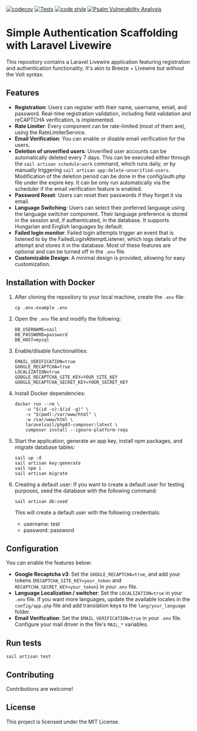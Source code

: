[![codecov](https://codecov.io/gh/hackedhorizon/Blog/graph/badge.svg?token=FNCW35BAK1)](https://codecov.io/gh/hackedhorizon/Blog)
[![Tests](https://github.com/hackedhorizon/Blog/actions/workflows/tests.yml/badge.svg)](https://github.com/hackedhorizon/Blog/actions/workflows/tests.yml)
[![code style](https://github.com/hackedhorizon/Laravel-Livewire-Starterkit/actions/workflows/php-code-style.yml/badge.svg)](https://github.com/hackedhorizon/Laravel-Livewire-Starterkit/actions/workflows/php-code-style.yml)
[![Psalm Vulnerability Analysis](https://github.com/hackedhorizon/Laravel-Livewire-Starterkit/actions/workflows/security-scanner.yml/badge.svg)](https://github.com/hackedhorizon/Laravel-Livewire-Starterkit/actions/workflows/security-scanner.yml)

# Simple Authentication Scaffolding with Laravel Livewire

This repository contains a Laravel Livewire application featuring registration and authentication functionality. It's akin to Breeze + Livewire but without the Volt syntax.

## Features

-   **Registration**: Users can register with their name, username, email, and password. Real-time registration validation, including field validation and reCAPTCHA verification, is implemented.
-   **Rate Limiter**: Every component can be rate-limited (most of them are), using the RateLimiterService.
-   **Email Verification**: You can enable or disable email verification for the users.
-   **Deletion of unverified users**: Unverified user accounts can be automatically deleted every 7 days. This can be executed either through the `sail artisan schedule:work` command, which runs daily, or by manually triggering `sail artisan app:delete-unverified-users`. Modification of the deletion period can be done in the config/auth.php file under the expire key. It can be only run automatically via the scheduler if the email verification feature is enabled.
-   **Password Reset**: Users can reset their passwords if they forget it via email.
-   **Language Switching**: Users can select their preferred language using the language switcher component. Their language preference is stored in the session and, if authenticated, in the database. It supports Hungarian and English languages by default.
-   **Failed login monitor**: Failed login attempts trigger an event that is listened to by the FailedLoginAttemptListener, which logs details of the attempt and stores it in the database. Most of these features are optional and can be turned off in the `.env` file.
-   **Customizable Design**: A minimal design is provided, allowing for easy customization.

## Installation with Docker

1. After cloning the repository to your local machine, create the `.env` file:

    ```
    cp .env.example .env
    ```

2. Open the `.env` file and modify the following:

    ```
    DB_USERNAME=sail
    DB_PASSWORD=password
    DB_HOST=mysql
    ```

3. Enable/disable functionalities:

    ```
    EMAIL_VERIFICATION=true
    GOOGLE_RECAPTCHA=true
    LOCALIZATION=true
    GOOGLE_RECAPTCHA_SITE_KEY=YOUR_SITE_KEY
    GOOGLE_RECAPTCHA_SECRET_KEY=YOUR_SECRET_KEY
    ```

4. Install Docker dependencies:

    ```
    docker run --rm \
        -u "$(id -u):$(id -g)" \
        -v "$(pwd):/var/www/html" \
        -w /var/www/html \
        laravelsail/php83-composer:latest \
        composer install --ignore-platform-reqs
    ```

5. Start the application, generate an app key, install npm packages, and migrate database tables:

    ```
    sail up -d
    sail artisan key:generate
    sail npm i
    sail artisan migrate
    ```

6. Creating a default user:
   If you want to create a default user for testing purposes, seed the database with the following command:

    ```
    sail artisan db:seed
    ```

    This will create a default user with the following credentials:

    - username: test
    - password: password

## Configuration

You can enable the features below:

-   **Google Recaptcha v3**: Set the `GOOGLE_RECAPTCHA=true`, and add your tokens (`RECAPTCHA_SITE_KEY=your_token` and `RECAPTCHA_SECRET_KEY=your_token`) in your .`env` file.
-   **Language Localization / switcher**: Set the `LOCALIZATION=true` in your `.env` file. If you want more languages, update the available locales in the `config/app.php` file and add translation keys to the `lang/your_language` folder.
-   **Email Verification**: Set the `EMAIL_VERIFICATION=true` in your `.env` file. Configure your mail driver in the file's `MAIL_*` variables.

## Run tests

```
sail artisan test
```

## Contributing

Contributions are welcome!

## License

This project is licensed under the MIT License.

